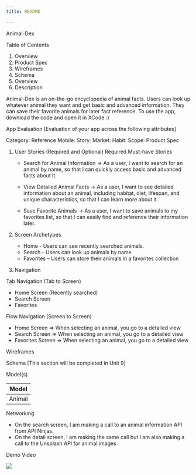 ```yaml
---
title: README

---
```


Animal-Dex

Table of Contents
1. Overview
2. Product Spec
3. Wireframes
4. Schema
5. Overview
6. Description

Animal-Dex is an on-the-go encyclopedia of animal facts. Users can look up whatever animal they want and get basic and advanced information. They can save their favorite animals for later fact reference. To use the app, download the code and open it in XCode :)

App Evaluation
[Evaluation of your app across the following attributes]

Category: Reference
Mobile:
Story:
Market:
Habit:
Scope:
Product Spec
1. User Stories (Required and Optional)
Required Must-have Stories

	- Search for Animal Information -> As a user, I want to search for an animal by name, so that I can quickly access basic and advanced facts about it.
    
    - View Detailed Animal Facts -> As a user, I want to see detailed information about an animal, including habitat, diet, lifespan, and unique characteristics, so that I can learn more about it.
    
    - Save Favorite Animals -> As a user, I want to save animals to my favorites list, so that I can easily find and reference their information later.

2. Screen Archetypes
    - Home - Users can see recently searched animals.
    - Search - Users can look up animals by name
    - Favorites – Users can store their animals in a favorites collection

3. Navigation


Tab Navigation (Tab to Screen)
* Home Screen (Recently searched)
* Search Screen
* Favorites
    
Flow Navigation (Screen to Screen)

* Home Screen => When selecting an animal, you go to a detailed view
* Search Screen => When selecting an animal, you go to a detailed view
* Favorites Screen => When selecting an animal, you go to a detailed view


Wireframes


Schema
[This section will be completed in Unit 9]

Model(s)


| Model  | 
|--------|
| Animal |



Networking
* On the search screen, I am making a call to an animal information API from API Ninjas.
* On the detail screen, I am making the same call but I am also making a call to the Unsplash API for animal images

Demo Video
<div>
    <a href="https://www.loom.com/share/dc6d5199e0534b9d992927fd8243956e">
    </a>
    <a href="https://www.loom.com/share/dc6d5199e0534b9d992927fd8243956e">
      <img style="max-width:300px;" src="https://cdn.loom.com/sessions/thumbnails/dc6d5199e0534b9d992927fd8243956e-eee63a9cb11dcfac-full-play.gif">
    </a>
  </div>
